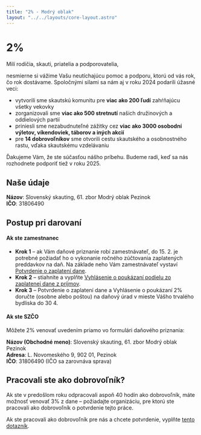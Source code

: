 ```yaml
---
title: "2% - Modrý oblak"
layout: "../../layouts/core-layout.astro"
---
```


# 2%

Milí rodičia, skauti, priatelia a podporovatelia,

nesmierne si vážime Vašu neutíchajúcu pomoc a podporu, ktorú od vás rok, čo rok dostávame. Spoločnými silami sa nám aj v roku 2024 podarili úžasné veci:

- vytvorili sme skautskú komunitu pre **viac ako 200 ľudí** zahŕňajúcu všetky vekovky
- zorganizovali sme **viac ako 500 stretnutí** našich družinových a oddielových partií
- priniesli sme nezabudnuteľné zážitky cez **viac ako 3000 osobodní výletov, víkendoviek, táborov a iných akcií**
- pre **14 dobrovoľníkov** sme otvorili cestu skautského a osobnostného rastu, vďaka skautskému vzdelávaniu

Ďakujeme Vám, že ste súčasťou nášho príbehu. Budeme radi, keď sa nás rozhodnete podporiť tiež v roku 2025.

## Naše údaje

**Názov**: Slovenský skauting, 61. zbor Modrý oblak Pezinok  
**IČO**: 31806490

## Postup pri darovaní

#### Ak ste zamestnanec

- **Krok 1** – ak Vám daňové priznanie robí zamestnávateľ, do 15. 2. je potrebné požiadať ho o vykonanie ročného zúčtovania zaplatených preddavkov na daň. Na základe neho Vám zamestnávateľ vystaví [Potvrdenie o zaplatení dane](https://drive.google.com/file/d/1YYtVYOtYv0RXLaKMZELpgNPhi7nuJFjL/view?usp=drive_link). 
- **Krok 2** – stiahnite a vyplňte [Vyhlásenie o poukázaní podielu zo zaplatenej dane z príjmov](https://drive.google.com/file/d/1_XQiF7GVF98wvBZcqz2B37qeRpa-7hIK/view?usp=drive_link). 
- **Krok 3** – Potvrdenie o zaplatení dane a Vyhlásenie o poukázaní 2% doručte (osobne alebo poštou) na daňový úrad v mieste Vášho trvalého bydliska do 30 4.

#### Ak ste SZČO

Môžete 2% venovať uvedením priamo vo formulári daňového priznania:

**Názov (Obchodné meno)**: Slovenský skauting, 61. zbor Modrý oblak Pezinok  
**Adresa**: L. Novomeského 9, 902 01, Pezinok  
**IČO**: 31806490 (IČO sa zarovnáva sprava)  

## Pracovali ste ako dobrovoľník?

Ak ste v predošlom roku odpracovali aspoň 40 hodín ako dobrovoľník, máte možnosť venovať 3% z dane – požiadajte organizáciu, pre ktorú ste pracovali ako dobrovoľník o potvrdenie tejto práce.

Ak ste pracovali ako dobrovoľník pre nás a chcete potvrdenie, vyplňte [tento dotazník](https://forms.gle/bnUyL8s8EhF3WVHq7).
